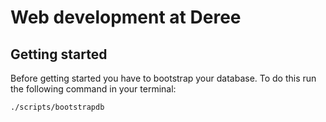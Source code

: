 # Web development at Deree

## Getting started

Before getting started you have to bootstrap your database. To do this run the following command in your terminal:

```shell
./scripts/bootstrapdb
```

